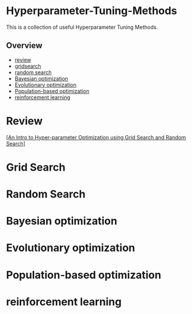 # Hyperparameter-Tuning-Methods
This is a collection of useful Hyperparameter Tuning Methods.

## Overview
- [review](#review)
- [gridsearch](#gridsearch)
- [random search](#random-search)
- [Bayesian optimization](#bayesian-optimization)
- [Evolutionary optimization](#evolutionary-optimization)
- [Population-based optimization](#Population-based)
- [reinforcement learning](#hpo-by-rl)

# Review
[[An Intro to Hyper-parameter Optimization using Grid Search and Random Search]](https://medium.com/@cjl2fv/an-intro-to-hyper-parameter-optimization-using-grid-search-and-random-search-d73b9834ca0a)

# Grid Search

# Random Search

# Bayesian optimization

# Evolutionary optimization

# Population-based optimization

# reinforcement learning
